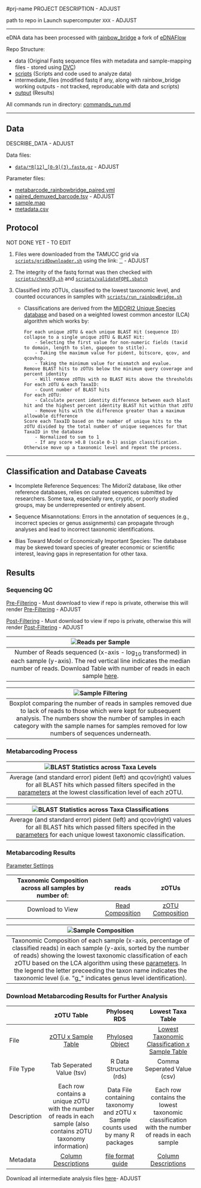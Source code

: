 #prj-name
PROJECT DESCRIPTION  - ADJUST

path to repo in Launch supercomputer `XXX`  - ADJUST

---

eDNA data has been processed with [rainbow_bridge](https://github.com/mhoban/rainbow_bridge) a fork of [eDNAFlow](https://github.com/mahsa-mousavi/eDNAFlow)

Repo Structure:

* data (Original Fastq sequence files with metadata and sample-mapping files - stored using [DVC](https://dvc.org/))
* [scripts](scripts) (Scripts and code used to analyze data)
* intermediate_files (modified fastq if any, along with rainbow_bridge working outputs - not tracked, reproducable with data and scripts)
* [output](output) (Results)

All commands run in directory: [commands_run.md](commands_run.md)

---

## Data

DESCRIBE_DATA - ADJUST

Data files:

* [`data/*R[12]_[0-9]{3}.fastq.gz`]() - ADJUST

Parameter files:

* [metabarcode_rainbowbridge_paired.yml](metabarcode_rainbowbridge_paired.yml)
* [paired_demuxed_barcode.tsv](paired_demuxed_barcode.tsv) - ADJUST
* [sample.map](sample.map)
* [metadata.csv](metadata.csv)

## Protocol 
NOT DONE YET - TO EDIT

1. Files were downloaded from the TAMUCC grid via [`scripts/gridDownloader.sh`](scripts/gridDownloader.sh) using the link: [``]() - ADJUST

2. The integrity of the fastq format was then checked with [`scripts/checkFQ.sh`](scripts/checkFQ.sh) and [`scripts/validateFQPE.sbatch`](scripts/validateFQPE.sbatch)

3. Classified into zOTUs, classified to the lowest taxonomic level, and counted occurances in samples with [`scripts/run_rainbowBridge.sh`](scripts/run_rainbowBridge.sh)

	- Classifications are derived from the [MIDORI2 Unique Species database](https://www.reference-midori.info/index.html) and based on a weighted lowest common ancestor (LCA) algorithm which works by:
	
		```
		For each unique zOTU & each unique BLAST Hit (sequence ID) collapse to a single unique zOTU & BLAST Hit:
			- Selecting the first value for non-numeric fields (taxid to domain, length to slen, gapopen to stitle).
			- Taking the maximum value for pident, bitscore, qcov, and qcovhsp.
			- Taking the minimum value for mismatch and evalue.
		Remove BLAST hits to zOTUs below the minimum query coverage and percent identity
			- Will remove zOTUs with no BLAST Hits above the thresholds
		For each zOTU & each TaxaID:
			- Count number of BLAST hits
		For each zOTU: 		
			- Calculate percent identity difference between each blast hit and the highest percent identity BLAST hit within that zOTU
			- Remove hits with the difference greater than a maximum allowable difference
		Score each TaxaID based on the number of unique hits to the zOTU divided by the total number of unique sequences for that TaxaID in the database
			- Normalized to sum to 1
			- If any score >0.8 (scale 0-1) assign classification. Otherwise move up a taxonomic level and repeat the process.
		```
		
---

## Classification and Database Caveats 
* Incomplete Reference Sequences: The Midori2 database, like other reference databases, relies on curated sequences submitted by researchers. Some taxa, especially rare, cryptic, or poorly studied groups, may be underrepresented or entirely absent.

* Sequence Misannotations: Errors in the annotation of sequences (e.g., incorrect species or genus assignments) can propagate through analyses and lead to incorrect taxonomic identifications.

* Bias Toward Model or Economically Important Species: The database may be skewed toward species of greater economic or scientific interest, leaving gaps in representation for other taxa.

## Results

### Sequencing QC
[Pre-Filtering](output/fastqc/initial/multiqc_report.html) - Must download to view if repo is private, otherwise this will render [Pre-Filtering](https://html-preview.github.io/?url=https://github.com/tamucc-gcl/CHANGEREPO/blob/master/output/fastqc/initial/multiqc_report.html) - ADJUST

[Post-Filtering](output/fastqc/filtered/multiqc_report.html) - Must download to view if repo is private, otherwise this will render [Post-Filtering](https://html-preview.github.io/?url=https://github.com/tamucc-gcl/CHANGEREPO/blob/master/output/fastqc/filtered/multiqc_report.html) - ADJUST

| ![Reads per Sample](output/rainbow_bridge/reads_per_sample.png "Reads per Sample") |
|:--:| 
| Number of Reads sequenced (x-axis - log<sub>10</sub> transformed) in each sample (y-axis). The red vertical line indicates the median number of reads. Download Table with number of reads in each sample [here](output/rainbow_bridge/sample_sequencing_summary.csv). |

| ![Sample Filtering](output/rainbow_bridge/sample_filtering.png "Sample Filtering") |
|:--:| 
| Boxplot comparing the number of reads in samples removed due to lack of reads to those which were kept for subsequent analysis. The numbers show the number of samples in each category with the sample names for samples removed for low numbers of sequences underneath. |

### Metabarcoding Process

| ![BLAST Statistics across Taxa Levels](output/rainbow_bridge/summarized_blast_taxa.png "Taxa BLAST Stats") |
|:--:| 
| Average (and standard error) pident (left) and qcov(right) values for all BLAST hits which passed filters specifed in the [parameters](metabarcode_rainbowbridge_paired.yml) at the lowest classification level of each zOTU. |

| ![BLAST Statistics across Taxa Classifications](output/rainbow_bridge/blast_classification_plot.png "Classification BLAST Stats") |
|:--:| 
| Average (and standard error) pident (left) and qcov(right) values for all BLAST hits which passed filters specifed in the [parameters](metabarcode_rainbowbridge_paired.yml) for each unique lowest taxonomic classification. |


### Metabarcoding Results
[Parameter Settings](metabarcode_rainbowbridge_paired.yml)

| Taxonomic Composition across all samples by number of: | reads | zOTUs |
|:--:|:--:|:--:|
| Download to View | [Read Composition](output/rainbow_bridge/taxonomy_nReads.html) | [zOTU Composition](output/rainbow_bridge/taxonomy_nZOTU.html) |

| ![Sample Composition](output/rainbow_bridge/sample_composition.png "Sample Composition") |
|:--:| 
| Taxonomic Composition of each sample (x-axis, percentage of classified reads) in each sample (y-axis, sorted by the number of reads) showing the lowest taxonomic classification of each zOTU based on the LCA algorithm using these [parameters](metabarcode_rainbowbridge_paired.yml). In the legend the letter preceeding the taxon name indicates the taxonomic level (i.e. "g_" indicates genus level identification). |

### Download Metabarcoding Results for Further Analysis
| | zOTU Table | Phyloseq RDS | Lowest Taxa Table |
|:--|:--:|:--:|:--:|
| File | [zOTU x Sample Table](output/rainbow_bridge/zotu_table.csv) | [Phyloseq Object](output/rainbow_bridge/phyloseq.rds) | [Lowest Taxonomic Classification x Sample Table](output/rainbow_bridge/lowest_taxonomy_table.csv) |
| File Type | Tab Seperated Value (tsv) | R Data Structure (rds) | Comma Seperated Value (csv) |
| Description | Each row contains a unique zOTU with the number of reads in each sample (also contains zOTU taxonomy information) | Data File containing taxonomy and zOTU x Sample counts used by many R packages | Each row contains the lowest taxonomic classification with the number of reads in each sample |
| Metadata | [Column Descriptions](output/rainbow_bridge/zotu_table_metadata.txt) | [file format guide](https://www.bioconductor.org/packages/release/bioc/vignettes/phyloseq/inst/doc/phyloseq-basics.html) | [Column Descriptions](output/rainbow_bridge/lowest_taxonomy_table_metadata.txt) |

Download all intermediate analysis files [here]()- ADJUST